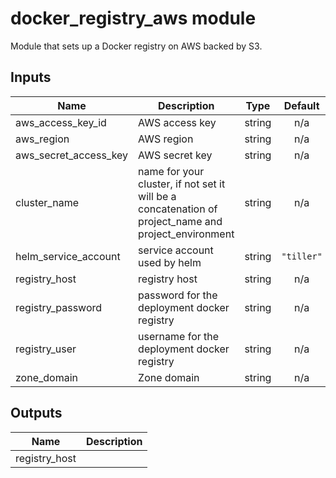 # docker_registry_aws module

Module that sets up a Docker registry on AWS backed by S3.

<!-- BEGINNING OF PRE-COMMIT-TERRAFORM DOCS HOOK -->
## Inputs

| Name | Description | Type | Default | Required |
|------|-------------|:----:|:-----:|:-----:|
| aws\_access\_key\_id | AWS access key | string | n/a | yes |
| aws\_region | AWS region | string | n/a | yes |
| aws\_secret\_access\_key | AWS secret key | string | n/a | yes |
| cluster\_name | name for your cluster, if not set it will be a concatenation of project_name and project_environment | string | n/a | yes |
| helm\_service\_account | service account used by helm | string | `"tiller"` | no |
| registry\_host | registry host | string | n/a | yes |
| registry\_password | password for the deployment docker registry | string | n/a | yes |
| registry\_user | username for the deployment docker registry | string | n/a | yes |
| zone\_domain | Zone domain | string | n/a | yes |

## Outputs

| Name | Description |
|------|-------------|
| registry\_host |  |

<!-- END OF PRE-COMMIT-TERRAFORM DOCS HOOK -->
